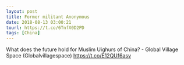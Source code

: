 ```yaml
---
layout: post
title: Former militant Anonymous
date: 2018-08-13 03:00:21
tourl: https://t.co/6TnfX0D2PD
tags: [China]
---
```

What does the future hold for Muslim Uighurs of China? - Global Village Space (Globalvillagespace) https://t.co/E12QUf6asv